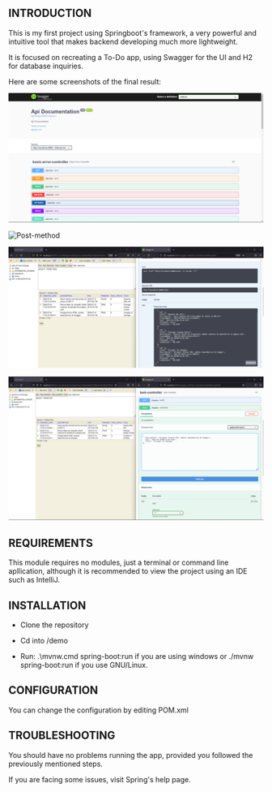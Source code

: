 INTRODUCTION
------------

This is my first project using Springboot's framework, a very powerful and intuitive tool that makes backend developing much more lightweight. 

It is focused on recreating a To-Do app, using Swagger for the UI and H2 for database inquiries.

Here are some screenshots of the final result: 

![Swagger-interface](images/Swagger-inicio.png)

![Post-method](images/uso-método-post.png)

![Get-method](images/metodo-get.png)

![Final-result](images/Resultado-final.png)


REQUIREMENTS
------------

This module requires no modules, just a terminal or command line apllication, although it is recommended to view the project using an IDE such as IntelliJ.


INSTALLATION
------------
 
 * Clone the repository

 * Cd into /demo
 
 * Run: .\mvnw.cmd spring-boot:run if you are using windows or ./mvnw spring-boot:run if you use GNU/Linux.
 
 
 CONFIGURATION
-------------

You can change the configuration by editing POM.xml

TROUBLESHOOTING
---------------

You should have no problems running the app, provided you followed the previously mentioned steps. 

If you are facing some issues, visit Spring's help page.